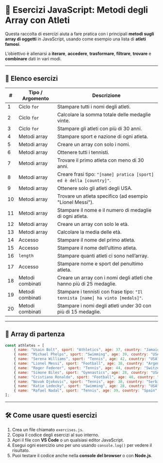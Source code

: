 # 🏅 Esercizi JavaScript: Metodi degli Array con Atleti

Questa raccolta di esercizi aiuta a fare pratica con i principali **metodi sugli array di oggetti** in JavaScript, usando come esempio una lista di **atleti famosi**.  

L’obiettivo è allenarsi a **iterare**, **accedere**, **trasformare**, **filtrare**, **trovare** e **combinare** dati in vari modi.

---

## 📝 Elenco esercizi

| #  | Tipo / Argomento        | Descrizione                                                                 |
|----|-------------------------|-----------------------------------------------------------------------------|
| 1  | Ciclo `for`             | Stampare tutti i nomi degli atleti.                                         |
| 2  | Ciclo `for`             | Calcolare la somma totale delle medaglie vinte.                             |
| 3  | Ciclo `for`             | Stampare gli atleti con più di 30 anni.                                     |
| 4  | Metodi array            | Stampare sport e nazione di ogni atleta.                                    |
| 5  | Metodi array            | Creare un array con solo i nomi.                                            |
| 6  | Metodi array            | Ottenere tutti i tennisti.                                                  |
| 7  | Metodi array            | Trovare il primo atleta con meno di 30 anni.                                |
| 8  | Metodi array            | Creare frasi tipo: `"[name] pratica [sport] ed è della [country]"`.         |
| 9  | Metodi array            | Ottenere solo gli atleti degli USA.                                         |
| 10 | Metodi array            | Trovare un atleta specifico (ad esempio "Lionel Messi").                    |
| 11 | Metodi array            | Stampare il nome e il numero di medaglie di ogni atleta.                    |
| 12 | Metodi array            | Creare un array con solo le età.                                            |
| 13 | Metodi array            | Calcolare la media delle età.                                               |
| 14 | Accesso                 | Stampare il nome del primo atleta.                                          |
| 15 | Accesso                 | Stampare il nome dell’ultimo atleta.                                        |
| 16 | `length`                | Stampare quanti atleti ci sono nell’array.                                  |
| 17 | Accesso                 | Stampare nome e sport del penultimo atleta.                                 |
| 18 | Metodi combinati        | Creare un array con i nomi degli atleti che hanno più di 25 medaglie.       |
| 19 | Metodi combinati        | Stampare i tennisti con frase tipo: `"Il tennista [name] ha vinto [medals]"`.|
| 20 | Metodi combinati        | Stampare i nomi degli atleti under 30 con più di 15 medaglie.               |

---

## 🔹 Array di partenza

```javascript
const athletes = [
    { name: "Usain Bolt", sport: "Athletics", age: 37, country: "Jamaica", medals: 8 },
    { name: "Michael Phelps", sport: "Swimming", age: 39, country: "USA", medals: 28 },
    { name: "Serena Williams", sport: "Tennis", age: 42, country: "USA", medals: 23 },
    { name: "Lionel Messi", sport: "Football", age: 38, country: "Argentina", medals: 42 },
    { name: "Roger Federer", sport: "Tennis", age: 44, country: "Switzerland", medals: 20 },
    { name: "Simone Biles", sport: "Gymnastics", age: 28, country: "USA", medals: 32 },
    { name: "Cristiano Ronaldo", sport: "Football", age: 40, country: "Portugal", medals: 35 },
    { name: "Novak Djokovic", sport: "Tennis", age: 38, country: "Serbia", medals: 24 },
    { name: "Katie Ledecky", sport: "Swimming", age: 28, country: "USA", medals: 21 },
    { name: "Rafael Nadal", sport: "Tennis", age: 39, country: "Spain", medals: 22 }
];
```

---

## 🛠️ Come usare questi esercizi

1. Crea un file chiamato `exercises.js`.  
2. Copia il codice degli esercizi al suo interno.  
3. Apri il file con **VS Code** o un qualsiasi editor JavaScript.  
4. Esegui ogni esercizio uno per uno usando `console.log()` per vedere il risultato.  
5. Puoi testare il codice anche nella **console del browser** o con **Node.js**.